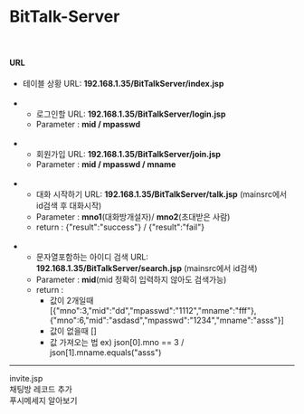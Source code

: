 # BitTalk-Server
<br>
<h4>URL</h4>
<ul>
  <li>테이블 상황 URL: <b>192.168.1.35/BitTalkServer/index.jsp</b><br> </li><br>
  <li>
    <ul>
      <li>로그인할 URL: <b>192.168.1.35/BitTalkServer/login.jsp</b></li>
      <li>Parameter : <b>mid / mpasswd</b></li>
    </ul>
  </li><br>
  <li>
    <ul>
      <li>회원가입 URL: <b>192.168.1.35/BitTalkServer/join.jsp</b></li>
      <li>Parameter : <b>mid / mpasswd / mname</b></li>
    </ul>
  </li><br>
  <li>
    <ul>
      <li>대화 시작하기 URL: <b>192.168.1.35/BitTalkServer/talk.jsp</b> (mainsrc에서 id검색 후 대화시작)</li>
      <li>Parameter : <b>mno1</b>(대화방개설자)/ <b>mno2</b>(초대받은 사람)</li>
      <li>return : {"result":"success"} / {"result":"fail"}</li>
    </ul>
  </li><br>
  <li>
    <ul>
      <li>문자열포함하는 아이디 검색 URL: <b>192.168.1.35/BitTalkServer/search.jsp</b> (mainsrc에서 id검색)</li>
      <li>Parameter : <b>mid</b>(mid 정확히 입력하지 않아도 검색가능)</li>
      <li>return : 
        <ul>
          <li>값이 2개일때 [{"mno":3,"mid":"dd","mpasswd":"1112","mname":"fff"},{"mno":6,"mid":"asdasd","mpasswd":"1234","mname":"asss"}]</li>
          <li>값이 없을때 []</li>
          <li>값 가져오는 법 ex) json[0].mno == 3 / json[1].mname.equals("asss")</li>
        </ul>
      </li>
    </ul>
  </li>
</ul>
<hr>
invite.jsp<br>
채팅방 레코드 추가<br>
푸시메세지 알아보기
